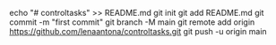 echo "# controltasks" >> README.md
git init
git add README.md
git commit -m "first commit"
git branch -M main
git remote add origin https://github.com/lenaantona/controltasks.git
git push -u origin main